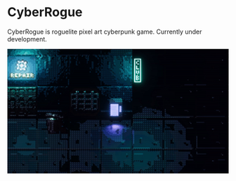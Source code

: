# CyberRogue
CyberRogue is roguelite pixel art cyberpunk game. Currently under development.

![Demo video](https://github.com/Artroms/CyberRogue/blob/main/ezgif-1-23e93f7acf22.gif)
